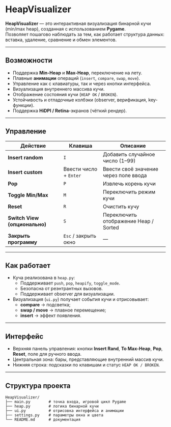 # HeapVisualizer

**HeapVisualizer** — это интерактивная визуализация бинарной кучи (min/max heap), созданная с использованием **Pygame**.  
Позволяет пошагово наблюдать за тем, как работает структура данных: вставка, удаление, сравнение и обмен элементов.

---

## Возможности

- Поддержка **Min-Heap** и **Max-Heap**, переключение на лету.
- Плавные **анимации** операций (`insert`, `compare`, `swap`, `move`).
- Управление как с клавиатуры, так и через кнопки интерфейса.
- Визуализация внутреннего массива кучи.
- Отображение состояния кучи (`HEAP OK` / `BROKEN`).
- Устойчивость и отладочные колбэки (observer, верификация, key-функции).
- Поддержка **HiDPI / Retina**-экранов (чёткий рендер).

---

## Управление

| Действие | Клавиша | Описание |
|-----------|----------|----------|
| **Insert random** | `I` | Добавить случайное число (1–99) |
| **Insert custom** | Ввести число + `Enter` | Ввести своё значение через поле ввода |
| **Pop** | `P` | Извлечь корень кучи |
| **Toggle Min/Max** | `M` | Переключить режим кучи |
| **Reset** | `R` | Очистить кучу |
| **Switch View (опционально)** | `S` | Переключить отображение Heap / Sorted |
| **Закрыть программу** | `Esc` / закрыть окно | — |

---

## Как работает

- Куча реализована в `heap.py`:
  - Поддерживает `push`, `pop`, `heapify`, `toggle_mode`.
  - Безопасна от реэнтрантных вызовов.
  - Поддерживает observer для визуализации.
- Визуализация (`ui.py`) получает события кучи и отрисовывает:
  - **compare** → подсветка;
  - **swap / move** → плавное перемещение;
  - **insert** → эффект появления.

---

## Интерфейс

- Верхняя панель управления: кнопки **Insert Rand**, **To Max-Heap**, **Pop**, **Reset**, поле для ручного ввода.
- Центральная зона: бары, представляющие внутренний массив кучи.
- Нижняя строка: подсказки по клавишам и статус `HEAP OK / BROKEN`.

---

## Структура проекта

```
HeapVisualizer/
├── main.py        # точка входа, игровой цикл Pygame
├── heap.py        # логика бинарной кучи
├── ui.py          # отрисовка интерфейса и анимации
├── settings.py    # параметры окна и цвета
└── README.md      # документация
```
